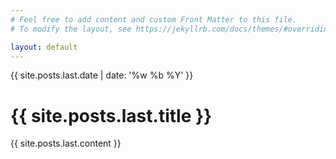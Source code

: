 ```yaml
---
# Feel free to add content and custom Front Matter to this file.
# To modify the layout, see https://jekyllrb.com/docs/themes/#overriding-theme-defaults

layout: default
---
```



<div class="post-date">
  {{ site.posts.last.date | date: '%w %b %Y' }}
</div>

# {{ site.posts.last.title }}

{{ site.posts.last.content }}